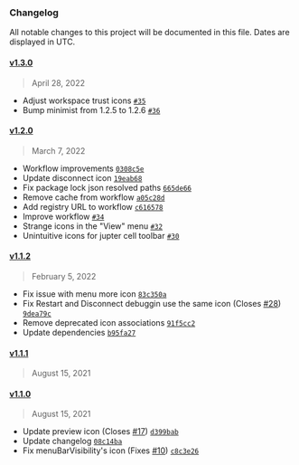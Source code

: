 ### Changelog 

 All notable changes to this project will be documented in this file. Dates are displayed in UTC.

 
#### [v1.3.0](https://github.com/PKief/vscode-material-product-icons/compare/v1.2.0...v1.3.0) 

> April 28, 2022 

- Adjust workspace trust icons [`#35`](https://github.com/PKief/vscode-material-product-icons/pull/35)
- Bump minimist from 1.2.5 to 1.2.6 [`#36`](https://github.com/PKief/vscode-material-product-icons/pull/36)
 
#### [v1.2.0](https://github.com/PKief/vscode-material-product-icons/compare/v1.1.2...v1.2.0) 

> March 7, 2022 

- Workflow improvements [`0308c5e`](https://github.com/PKief/vscode-material-product-icons/commit/0308c5e)
- Update disconnect icon [`19eab68`](https://github.com/PKief/vscode-material-product-icons/commit/19eab68)
- Fix package lock json resolved paths [`665de66`](https://github.com/PKief/vscode-material-product-icons/commit/665de66)
- Remove cache from workflow [`a05c28d`](https://github.com/PKief/vscode-material-product-icons/commit/a05c28d)
- Add registry URL to workflow [`c616578`](https://github.com/PKief/vscode-material-product-icons/commit/c616578)
- Improve workflow [`#34`](https://github.com/PKief/vscode-material-product-icons/pull/34)
- Strange icons in the "View" menu [`#32`](https://github.com/PKief/vscode-material-product-icons/pull/32)
- Unintuitive icons for jupter cell toolbar [`#30`](https://github.com/PKief/vscode-material-product-icons/pull/30)
 
#### [v1.1.2](https://github.com/PKief/vscode-material-product-icons/compare/v1.1.1...v1.1.2) 

> February 5, 2022 

- Fix issue with menu more icon [`83c350a`](https://github.com/PKief/vscode-material-product-icons/commit/83c350a)
- Fix Restart and Disconnect debuggin use the same icon (Closes [#28](https://github.com/PKief/vscode-material-product-icons/issues/28)) [`9dea79c`](https://github.com/PKief/vscode-material-product-icons/commit/9dea79c)
- Remove deprecated icon associations [`91f5cc2`](https://github.com/PKief/vscode-material-product-icons/commit/91f5cc2)
- Update dependencies [`b95fa27`](https://github.com/PKief/vscode-material-product-icons/commit/b95fa27)
 
#### [v1.1.1](https://github.com/PKief/vscode-material-product-icons/compare/v1.1.0...v1.1.1) 

> August 15, 2021 

 
#### [v1.1.0](https://github.com/PKief/vscode-material-product-icons/compare/v1.0.3...v1.1.0) 

> August 15, 2021 

- Update preview icon (Closes [#17](https://github.com/PKief/vscode-material-product-icons/issues/17)) [`d399bab`](https://github.com/PKief/vscode-material-product-icons/commit/d399bab)
- Update changelog [`08c14ba`](https://github.com/PKief/vscode-material-product-icons/commit/08c14ba)
- Fix menuBarVisibility's icon (Fixes [#10](https://github.com/PKief/vscode-material-product-icons/issues/10)) [`c8c3e26`](https://github.com/PKief/vscode-material-product-icons/commit/c8c3e26)
